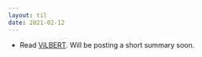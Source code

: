 ```yaml
---
layout: til
date: 2021-02-12
---
```

- Read [ViLBERT](https://www.google.com/search?q=vilbert&oq=vilbert&aqs=chrome..69i57j0l3j0i10j0l2j46.1963j0j7&sourceid=chrome&ie=UTF-8). Will be posting a short summary soon.